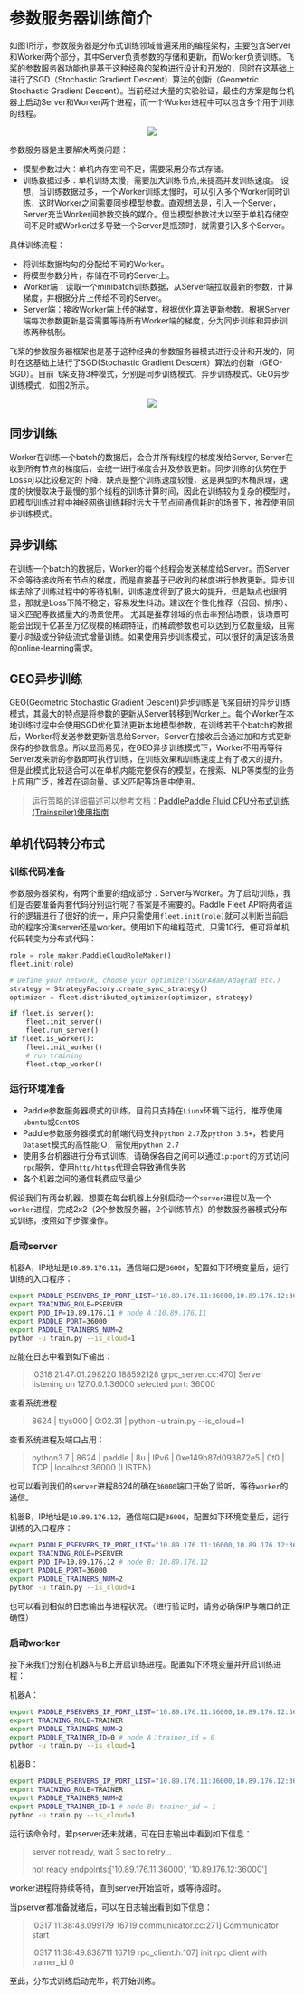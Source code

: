 # 参数服务器训练简介


如图1所示，参数服务器是分布式训练领域普遍采用的编程架构，主要包含Server和Worker两个部分，其中Server负责参数的存储和更新，而Worker负责训练。飞桨的参数服务器功能也是基于这种经典的架构进行设计和开发的，同时在这基础上进行了SGD（Stochastic Gradient Descent）算法的创新（Geometric Stochastic Gradient Descent）。当前经过大量的实验验证，最佳的方案是每台机器上启动Server和Worker两个进程，而一个Worker进程中可以包含多个用于训练的线程。
<p align="center">
<img align="center" src="imgs/ps-overview.png">
<p>

参数服务器是主要解决两类问题：

- 模型参数过大：单机内存空间不足，需要采用分布式存储。
- 训练数据过多：单机训练太慢，需要加大训练节点,来提高并发训练速度。 设想，当训练数据过多，一个Worker训练太慢时，可以引入多个Worker同时训练，这时Worker之间需要同步模型参数。直观想法是，引入一个Server，Server充当Worker间参数交换的媒介。但当模型参数过大以至于单机存储空间不足时或Worker过多导致一个Server是瓶颈时，就需要引入多个Server。


具体训练流程：

- 将训练数据均匀的分配给不同的Worker。
- 将模型参数分片，存储在不同的Server上。
- Worker端：读取一个minibatch训练数据，从Server端拉取最新的参数，计算梯度，并根据分片上传给不同的Server。
- Server端：接收Worker端上传的梯度，根据优化算法更新参数。根据Server端每次参数更新是否需要等待所有Worker端的梯度，分为同步训练和异步训练两种机制。


飞桨的参数服务器框架也是基于这种经典的参数服务器模式进行设计和开发的，同时在这基础上进行了SGD(Stochastic Gradient Descent）算法的创新（GEO-SGD）。目前飞桨支持3种模式，分别是同步训练模式、异步训练模式、GEO异步训练模式，如图2所示。

<p align="center">
<img align="center" src="imgs/fleet-ps.png">
<p>

## 同步训练

Worker在训练一个batch的数据后，会合并所有线程的梯度发给Server, Server在收到所有节点的梯度后，会统一进行梯度合并及参数更新。同步训练的优势在于Loss可以比较稳定的下降，缺点是整个训练速度较慢，这是典型的木桶原理，速度的快慢取决于最慢的那个线程的训练计算时间，因此在训练较为复杂的模型时，即模型训练过程中神经网络训练耗时远大于节点间通信耗时的场景下，推荐使用同步训练模式。

## 异步训练

在训练一个batch的数据后，Worker的每个线程会发送梯度给Server。而Server不会等待接收所有节点的梯度，而是直接基于已收到的梯度进行参数更新。异步训练去除了训练过程中的等待机制，训练速度得到了极大的提升，但是缺点也很明显，那就是Loss下降不稳定，容易发生抖动。建议在个性化推荐（召回、排序）、语义匹配等数据量大的场景使用。 尤其是推荐领域的点击率预估场景，该场景可能会出现千亿甚至万亿规模的稀疏特征，而稀疏参数也可以达到万亿数量级，且需要小时级或分钟级流式增量训练。如果使用异步训练模式，可以很好的满足该场景的online-learning需求。

## GEO异步训练

GEO(Geometric Stochastic Gradient Descent)异步训练是飞桨自研的异步训练模式，其最大的特点是将参数的更新从Server转移到Worker上。每个Worker在本地训练过程中会使用SGD优化算法更新本地模型参数，在训练若干个batch的数据后，Worker将发送参数更新信息给Server。Server在接收后会通过加和方式更新保存的参数信息。所以显而易见，在GEO异步训练模式下，Worker不用再等待Server发来新的参数即可执行训练，在训练效果和训练速度上有了极大的提升。但是此模式比较适合可以在单机内能完整保存的模型，在搜索、NLP等类型的业务上应用广泛，推荐在词向量、语义匹配等场景中使用。

> 运行策略的详细描述可以参考文档：[PaddlePaddle Fluid CPU分布式训练(Trainspiler)使用指南](https://www.paddlepaddle.org.cn/tutorials/projectdetail/454253)

## 单机代码转分布式

### 训练代码准备
参数服务器架构，有两个重要的组成部分：Server与Worker。为了启动训练，我们是否要准备两套代码分别运行呢？答案是不需要的。Paddle Fleet API将两者运行的逻辑进行了很好的统一，用户只需使用`fleet.init(role)`就可以判断当前启动的程序扮演server还是worker。使用如下的编程范式，只需10行，便可将单机代码转变为分布式代码：
``` python
role = role_maker.PaddleCloudRoleMaker()
fleet.init(role)

# Define your network, choose your optimizer(SGD/Adam/Adagrad etc.)
strategy = StrategyFactory.create_sync_strategy()
optimizer = fleet.distributed_optimizer(optimizer, strategy)

if fleet.is_server():
    fleet.init_server()
    fleet.run_server()
if fleet.is_worker():
    fleet.init_worker()
    # run training
    fleet.stop_worker()
```

### 运行环境准备
- Paddle参数服务器模式的训练，目前只支持在`Liunx`环境下运行，推荐使用`ubuntu`或`CentOS`
- Paddle参数服务器模式的前端代码支持`python 2.7`及`python 3.5+`，若使用`Dataset`模式的高性能IO，需使用`python 2.7`
- 使用多台机器进行分布式训练，请确保各自之间可以通过`ip:port`的方式访问`rpc`服务，使用`http/https`代理会导致通信失败
- 各个机器之间的通信耗费应尽量少

假设我们有两台机器，想要在每台机器上分别启动一个`server`进程以及一个`worker`进程，完成2x2（2个参数服务器，2个训练节点）的参数服务器模式分布式训练，按照如下步骤操作。

### 启动server
机器A，IP地址是`10.89.176.11`，通信端口是`36000`，配置如下环境变量后，运行训练的入口程序：
```bash
export PADDLE_PSERVERS_IP_PORT_LIST="10.89.176.11:36000,10.89.176.12:36000"
export TRAINING_ROLE=PSERVER
export POD_IP=10.89.176.11 # node A：10.89.176.11
export PADDLE_PORT=36000
export PADDLE_TRAINERS_NUM=2
python -u train.py --is_cloud=1
```
应能在日志中看到如下输出：

> I0318 21:47:01.298220 188592128 grpc_server.cc:470] Server listening on 127.0.0.1:36000 selected port: 36000

查看系统进程
> 8624 | ttys000 | 0:02.31 | python -u train.py --is_cloud=1

查看系统进程及端口占用：

> python3.7 | 8624 | paddle | 8u | IPv6 | 0xe149b87d093872e5 | 0t0 | TCP |  localhost:36000 (LISTEN)

也可以看到我们的`server`进程8624的确在`36000`端口开始了监听，等待`worker`的通信。

机器B，IP地址是`10.89.176.12`，通信端口是`36000`，配置如下环境变量后，运行训练的入口程序：
```bash
export PADDLE_PSERVERS_IP_PORT_LIST="10.89.176.11:36000,10.89.176.12:36000"
export TRAINING_ROLE=PSERVER
export POD_IP=10.89.176.12 # node B: 10.89.176.12
export PADDLE_PORT=36000
export PADDLE_TRAINERS_NUM=2
python -u train.py --is_cloud=1
```
也可以看到相似的日志输出与进程状况。（进行验证时，请务必确保IP与端口的正确性）

### 启动worker

接下来我们分别在机器A与B上开启训练进程。配置如下环境变量并开启训练进程：

机器A：
```bash
export PADDLE_PSERVERS_IP_PORT_LIST="10.89.176.11:36000,10.89.176.12:36000"
export TRAINING_ROLE=TRAINER
export PADDLE_TRAINERS_NUM=2
export PADDLE_TRAINER_ID=0 # node A：trainer_id = 0
python -u train.py --is_cloud=1
```

机器B：
```bash
export PADDLE_PSERVERS_IP_PORT_LIST="10.89.176.11:36000,10.89.176.12:36000"
export TRAINING_ROLE=TRAINER
export PADDLE_TRAINERS_NUM=2
export PADDLE_TRAINER_ID=1 # node B: trainer_id = 1
python -u train.py --is_cloud=1
```

运行该命令时，若pserver还未就绪，可在日志输出中看到如下信息：
> server not ready, wait 3 sec to retry...
> 
> not ready endpoints:['10.89.176.11:36000', '10.89.176.12:36000']

worker进程将持续等待，直到server开始监听，或等待超时。

当pserver都准备就绪后，可以在日志输出看到如下信息：
> I0317 11:38:48.099179 16719 communicator.cc:271] Communicator start
> 
> I0317 11:38:49.838711 16719 rpc_client.h:107] init rpc client with trainer_id 0

至此，分布式训练启动完毕，将开始训练。